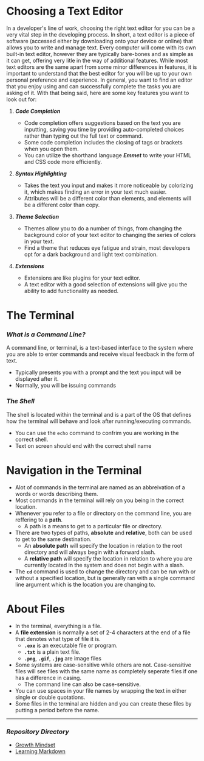 # **Choosing a Text Editor**


In a developer's line of work, choosing the right text editor for you can be a very vital step in the developing process. In short, a text editor is a piece of software (accessed either by downloading onto your device or online) that allows you to write and manage text. Every computer will come with its own built-in text editor, however they are typically bare-bones and as simple as it can get, offering very litle in the way of additional features. While most text editors are the same apart from some minor differences in features, it is important to understand that the best editor for you will be up to your own personal preference and experience. In general, you want to find an editor that you enjoy using and can successfully complete the tasks you are asking of it. With that being said, here are some key features you want to look out for:

1. ***Code Completion***
    - Code completion offers suggestions based on the text you are inputting, saving you time by providing auto-completed choices rather than typing out the full text or command.
    - Some code completion includes the closing of tags or brackets when you open them.
    - You can utilize the shorthand language ***Emmet*** to write your HTML and CSS code more efficiently.

2. ***Syntax Highlighting***
    - Takes the text you input and makes it more noticeable by colorizing it, which makes finding an error in your text much easier.
    - Attributes will be a different color than elements, and elements will be a different color than copy.

3. ***Theme Selection***
    - Themes allow you to do a number of things, from changing the background color of your text editor to changing the series of colors in your text.
    - Find a theme that reduces eye fatigue and strain, most developers opt for a dark background and light text combination.

4. ***Extensions***
    - Extensions are like plugins for your text editor.
    - A text editor with a good selection of extensions will give you the ability to add functionality as needed.


# **The Terminal**


### ***What is a Command Line?***

A command line, or terminal, is a text-based interface to the system where you are able to enter commands and receive visual feedback in the form of text.
- Typically presents you with a prompt and the text you input will be displayed after it.
- Normally, you will be issuing commands

### ***The Shell***

The shell is located within the terminal and is a part of the OS that defines how the terminal will behave and look after running/executing commands.
- You can use the `echo` command to confrim you are working in the correct shell.
- Text on screen should end with the correct shell name


# **Navigation in the Terminal**


- Alot of commands in the terminal are named as an abbreivation of a words or words describing them.
- Most commands in the terminal will rely on you being in the correct location.
- Whenever you refer to a file or directory on the command line, you are reffering to a **path**.
    - A path is a means to get to a particular file or directory.
- There are two types of paths, **absolute** and **relative**, both can be used to get to the same destination.
    - An **absolute path** will specify the location in relation to the root directory and will always begin with a forward slash.
    - A **relative path** will specify the location in relation to where you are currently located in the system and does not begin with a slash.
- The **`cd`** command is used to change the directory and can be run with or without a specified location, but is generally ran with a single command line argument which is the location you are changing to.


# **About Files**


- In the terminal, everything is a file.
- A **file extension** is normally a set of 2-4 characters at the end of a file that denotes what type of file it is.
    - **`.exe`** is an executable file or program.
    - **`.txt`** is a plain text file.
    - **`.png`**, **`.gif`**, **`.jpg`** are image files
- Some systems are case-sensitive while others are not. Case-sensitive files will see files with the same name as completely seperate files if one has a difference in casing.
    - The command line can also be case-sensitive.
- You can use spaces in your file names by wrapping the text in either single or double quotations.
- Some files in the terminal are hidden and you can create these files by putting a period before the name.

*************

### ***Repository Directory***

- [Growth Mindset](https://burban7.github.io/Reading-Notes)
- [Learning Markdown](https://burban7.github.io/Reading-Notes/reading01-notes)
